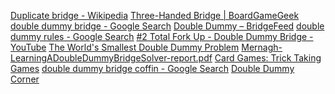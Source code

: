 <!-- njnmdoc: title="Bridge Notes"  -->

<a href="https://en.wikipedia.org/wiki/Duplicate_bridge"    >Duplicate bridge - Wikipedia</a>
<a href="https://boardgamegeek.com/thread/230700/three-handed-bridge"    >Three-Handed Bridge | BoardGameGeek</a>
<a href="https://www.google.com/search?q=double+dummy+bridge&rlz=1CARCMY_enUS765US765&oq=double+dummy+bridge&aqs=chrome..69i57.6067j0j4&sourceid=chrome&ie=UTF-8"    >double dummy bridge - Google Search</a>
<a href="https://bridgefeed.acbl.org/double-dummy/"    >Double Dummy – BridgeFeed</a>
<a href="https://www.google.com/search?q=double+dummy+rules&rlz=1CARCMY_enUS765US765&oq=double+dummy+rules&aqs=chrome..69i57j0l4.3018j0j4&sourceid=chrome&ie=UTF-8"    >double dummy rules - Google Search</a>
<a href="https://www.youtube.com/watch?v=hT_AOtRafsc&list=PL5wP_e5bJikCE0lq3NbEvKAGfLUC8XCv3&index=2&t=0s"    >#2 Total Fork Up - Double Dummy Bridge - YouTube</a>
<a href="http://michaelslawrence.com/play/worlds-smallest-double-dummy-problem/"    >The World's Smallest Double Dummy Problem</a>
<a href="http://cs229.stanford.edu/proj2016/report/Mernagh-LearningADoubleDummyBridgeSolver-report.pdf"    >Mernagh-LearningADoubleDummyBridgeSolver-report.pdf</a>
<a href="https://www.pagat.com/class/trick.html"    >Card Games: Trick Taking Games</a>
<a href="https://www.google.com/search?q=double+dummy+bridge+coffin&rlz=1CARCMY_enUS765US765&oq=double+dummy+bridge+coffin&aqs=chrome..69i57j69i60l3.2712j0j7&sourceid=chrome&ie=UTF-8"    >double dummy bridge coffin - Google Search</a>
<a href="https://www.doubledummy.net/index.html#AllLinks"   >Double Dummy Corner</a>


